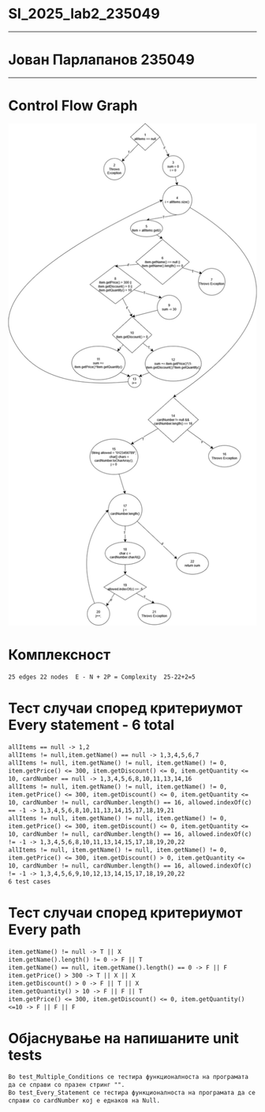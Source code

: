 # SI_2025_lab2_235049
<hr>

# Јован Парлапанов 235049
<hr>

# Control Flow Graph

<img src="Lab2.drawio.png">

# Комплексност
    25 edges 22 nodes  E - N + 2P = Complexity  25-22+2=5

# Тест случаи според критериумот Every statement - 6 total
    allItems == null -> 1,2
    allItems != null,item.getName() == null -> 1,3,4,5,6,7
    allItems != null, item.getName() != null, item.getName() != 0, item.getPrice() <= 300, item.getDiscount() <= 0, item.getQuantity <= 10, cardNumber == null -> 1,3,4,5,6,8,10,11,13,14,16
    allItems != null, item.getName() != null, item.getName() != 0, item.getPrice() <= 300, item.getDiscount() <= 0, item.getQuantity <= 10, cardNumber != null, cardNumber.length() == 16, allowed.indexOf(c) == -1 -> 1,3,4,5,6,8,10,11,13,14,15,17,18,19,21
    allItems != null, item.getName() != null, item.getName() != 0, item.getPrice() <= 300, item.getDiscount() <= 0, item.getQuantity <= 10, cardNumber != null, cardNumber.length() == 16, allowed.indexOf(c) != -1 -> 1,3,4,5,6,8,10,11,13,14,15,17,18,19,20,22
    allItems != null, item.getName() != null, item.getName() != 0, item.getPrice() <= 300, item.getDiscount() > 0, item.getQuantity <= 10, cardNumber != null, cardNumber.length() == 16, allowed.indexOf(c) != -1 -> 1,3,4,5,6,9,10,12,13,14,15,17,18,19,20,22
    6 test cases

# Тест случаи според критериумот Every path
	item.getName() != null -> T || X
	item.getName().length() != 0 -> F || T
	item.getName() == null, item.getName().length() == 0 -> F || F
	item.getPrice() > 300 -> T || X || X
	item.getDiscount() > 0 -> F || T || X
	item.getQuantity() > 10 -> F || F || T
	item.getPrice() <= 300, item.getDiscount() <= 0, item.getQuantity() <=10 -> F || F || F
# Објаснување на напишаните unit tests
    Во test_Multiple_Conditions се тестира функционалноста на програмата да се справи со празен стринг "".
    Во test_Every_Statement се тестира функционалноста на програмата да се справи со cardNumber кој е еднаков на Null.